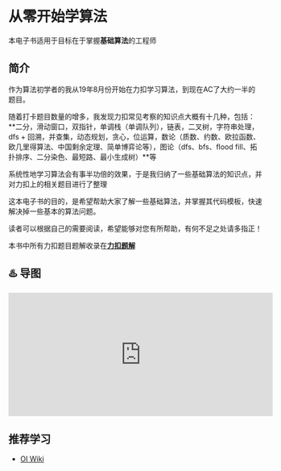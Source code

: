 # 从零开始学算法

本电子书适用于目标在于掌握**基础算法**的工程师

## 简介

作为算法初学者的我从19年8月份开始在力扣学习算法，到现在AC了大约一半的题目。

随着打卡题目数量的增多，我发现力扣常见考察的知识点大概有十几种，包括：**二分，滑动窗口，双指针，单调栈（单调队列），链表，二叉树，字符串处理，dfs + 回溯，并查集，动态规划，贪心，位运算，数论（质数、约数、欧拉函数、欧几里得算法、中国剩余定理、简单博弈论等），图论（dfs、bfs、flood fill、拓扑排序、二分染色、最短路、最小生成树）**等

系统性地学习算法会有事半功倍的效果，于是我归纳了一些基础算法的知识点，并对力扣上的相关题目进行了整理

这本电子书的目的，是希望帮助大家了解一些基础算法，并掌握其代码模板，快速解决掉一些基本的算法问题。

读者可以根据自己的需要阅读，希望能够对您有所帮助，有何不足之处请多指正！

本书中所有力扣题目题解收录在[**力扣题解**](https://github.com/muyids/leetcode/tree/master/questions.md)

## ♨️ 导图

<iframe id="embed_dom" name="embed_dom" frameborder="0" style="display:block;width:525px; height:245px;" src="https://www.processon.com/embed/5ef97d186376891e81ec8bb8"></iframe>

## 推荐学习

* [OI Wiki](https://oi-wiki.org/)
